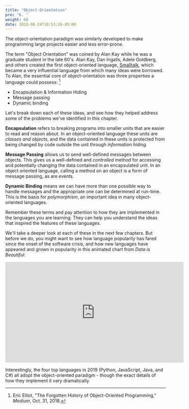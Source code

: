 ```yaml
---
title: "Object-Orientation"
pre: "6. "
weight: 60
date: 2018-08-24T10:53:26-05:00
---
```


The object-orientation paradigm was similarly developed to make programming large projects easier and less error-prone.  

The term "Object Orientation" was coined by Alan Kay while he was a graduate student in the late 60's. Alan Kay, Dan Ingalls, Adele Goldberg, and others created the first object-oriented language, [Smalltalk](https://en.wikipedia.org/wiki/Smalltalk), which became a very influential language from which many ideas were borrowed.  To Alan, the essential core of object-orientation was three properties a language could possess: [^Elliot2018]

* Encapsulation & Information Hiding
* Message passing
* Dynamic binding

[^Elliot2018]: Eric Elliot, "The Forgotten History of Object-Oriented Programming," _Medium_, Oct. 31, 2018.

Let's break down each of these ideas, and see how they helped address some of the problems we've identified in this chapter.

__Encapsulation__ refers to breaking programs into smaller units that are easier to read and reason about. In an object-oriented language these units are _classes and objects_, and the data contained in these units is protected from being changed by code outside the unit through _information hiding_.

__Message Passing__ allows us to send well-defined messages between objects. This gives us a well-defined and _controlled_ method for accessing and potentially changing the data contained in an encapsulated unit. In an object oriented language, calling a method on an object is a form of message passing, as are events.

__Dynamic Binding__ means we can have more than one possible way to handle messages and the appropriate one can be determined at run-time.  This is the basis for _polymorphism_, an important idea in many object-oriented languages.

Remember these terms and pay attention to how they are implemented in the languages you are learning.  They can help you understand the ideas that inspired the features of these languages.

We'll take a deeper look at each of these in the next few chapters. But before we do, you might want to see how language popularity has fared since the onset of the software crisis, and how new languages have appeared and grown in popularity in this animated chart from _Data is Beautiful_:

<iframe width="560" height="315" src="https://www.youtube-nocookie.com/embed/Og847HVwRSI" frameborder="0" allow="accelerometer; autoplay; encrypted-media; gyroscope; picture-in-picture" allowfullscreen></iframe>

Interestingly, the four top languages in 2019 (Python, JavaScript, Java, and C#) all adopt the object-oriented paradigm - though the exact details of how they implement it vary dramatically.

